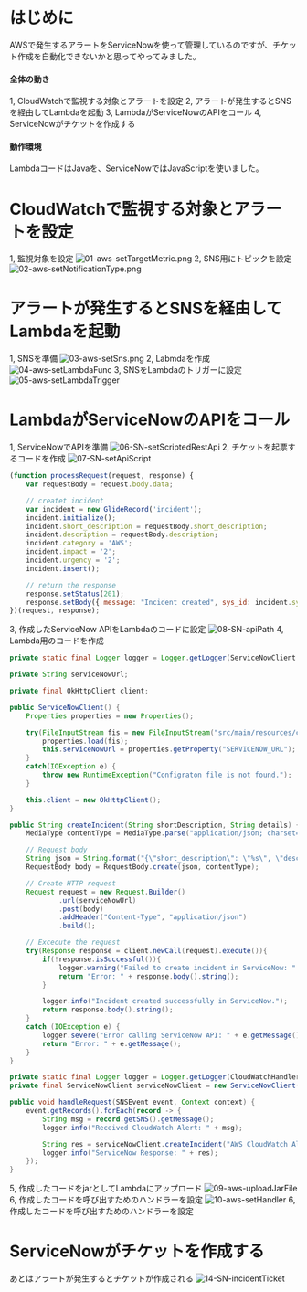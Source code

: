 # はじめに
AWSで発生するアラートをServiceNowを使って管理しているのですが、チケット作成を自動化できないかと思ってやってみました。
#### 全体の動き
1, CloudWatchで監視する対象とアラートを設定
2, アラートが発生するとSNSを経由してLambdaを起動
3, LambdaがServiceNowのAPIをコール
4, ServiceNowがチケットを作成する
#### 動作環境
LambdaコードはJavaを、ServiceNowではJavaScriptを使いました。
# CloudWatchで監視する対象とアラートを設定
1, 監視対象を設定
![01-aws-setTargetMetric.png](https://qiita-image-store.s3.ap-northeast-1.amazonaws.com/0/521759/2e525637-f611-4500-8eb6-0eb995a5a3eb.png)
2, SNS用にトピックを設定
![02-aws-setNotificationType.png](https://qiita-image-store.s3.ap-northeast-1.amazonaws.com)
# アラートが発生するとSNSを経由してLambdaを起動
1, SNSを準備
![03-aws-setSns.png](https://qiita-image-store.s3.ap-northeast-1.amazonaws.com)
2, Labmdaを作成
![04-aws-setLambdaFunc](https://qiita-image-store.s3.ap-northeast-1.amazonaws.com)
3, SNSをLambdaのトリガーに設定
![05-aws-setLambdaTrigger](https://qiita-image-store.s3.ap-northeast-1.amazonaws.com)
# LambdaがServiceNowのAPIをコール
1, ServiceNowでAPIを準備
![06-SN-setScriptedRestApi](https://qiita-image-store.s3.ap-northeast-1.amazonaws.com)
2, チケットを起票するコードを作成
![07-SN-setApiScript](https://qiita-image-store.s3.ap-northeast-1.amazonaws.com)
```javascript:ServiceNowCode.js
(function processRequest(request, response) {
    var requestBody = request.body.data;

    // createt incident
    var incident = new GlideRecord('incident');
    incident.initialize();
    incident.short_description = requestBody.short_description;
    incident.description = requestBody.description;
    incident.category = 'AWS';
    incident.impact = '2';
    incident.urgency = '2';
    incident.insert();

    // return the response
    response.setStatus(201);
    response.setBody({ message: "Incident created", sys_id: incident.sys_id });
})(request, response);
```
3, 作成したServiceNow APIをLambdaのコードに設定
![08-SN-apiPath](https://qiita-image-store.s3.ap-northeast-1.amazonaws.com)
4, Lambda用のコードを作成
```java:ServiceNowClient.java
private static final Logger logger = Logger.getLogger(ServiceNowClient.class.getName());

private String serviceNowUrl;

private final OkHttpClient client;

public ServiceNowClient() {
    Properties properties = new Properties();

    try(FileInputStream fis = new FileInputStream("src/main/resources/config.properties")){
        properties.load(fis);
        this.serviceNowUrl = properties.getProperty("SERVICENOW_URL");
    }
    catch(IOException e) {
        throw new RuntimeException("Configraton file is not found.");
    }

    this.client = new OkHttpClient();
}

public String createIncident(String shortDescription, String details) {
    MediaType contentType = MediaType.parse("application/json; charset=utf-8");

    // Request body
    String json = String.format("{\"short_description\": \"%s\", \"description\": \"%s\"}", shortDescription, details);
    RequestBody body = RequestBody.create(json, contentType);

    // Create HTTP request
    Request request = new Request.Builder()
            .url(serviceNowUrl)
            .post(body)
            .addHeader("Content-Type", "application/json")
            .build();

    // Excecute the request
    try(Response response = client.newCall(request).execute()){
        if(!response.isSuccessful()){
            logger.warning("Failed to create incident in ServiceNow: " + response.body().string());
            return "Error: " + response.body().string();
        }

        logger.info("Incident created successfully in ServiceNow.");
        return response.body().string();
    }
    catch (IOException e) {
        logger.severe("Error calling ServiceNow API: " + e.getMessage());
        return "Error: " + e.getMessage();
    }
}
```
```java:CloudWatchHandler.java
private static final Logger logger = Logger.getLogger(CloudWatchHandler.class.getName());
private final ServiceNowClient serviceNowClient = new ServiceNowClient();

public void handleRequest(SNSEvent event, Context context) {
    event.getRecords().forEach(record -> {
        String msg = record.getSNS().getMessage();
        logger.info("Received CloudWatch Alert: " + msg);

        String res = serviceNowClient.createIncident("AWS CloudWatch Alert", msg);
        logger.info("ServiceNow Response: " + res);
    });
}
```
5, 作成したコードをjarとしてLambdaにアップロード
![09-aws-uploadJarFile](https://qiita-image-store.s3.ap-northeast-1.amazonaws.com)
6, 作成したコードを呼び出すためのハンドラーを設定
![10-aws-setHandler](https://qiita-image-store.s3.ap-northeast-1.amazonaws.com)
6, 作成したコードを呼び出すためのハンドラーを設定
# ServiceNowがチケットを作成する
あとはアラートが発生するとチケットが作成される
![14-SN-incidentTicket](https://qiita-image-store.s3.ap-northeast-1.amazonaws.com)